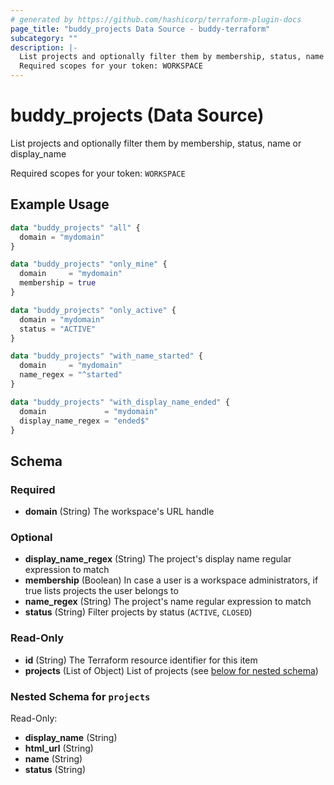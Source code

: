 ```yaml
---
# generated by https://github.com/hashicorp/terraform-plugin-docs
page_title: "buddy_projects Data Source - buddy-terraform"
subcategory: ""
description: |-
  List projects and optionally filter them by membership, status, name or display_name
  Required scopes for your token: WORKSPACE
---
```


# buddy_projects (Data Source)

List projects and optionally filter them by membership, status, name or display_name

Required scopes for your token: `WORKSPACE`

## Example Usage

```terraform
data "buddy_projects" "all" {
  domain = "mydomain"
}

data "buddy_projects" "only_mine" {
  domain     = "mydomain"
  membership = true
}

data "buddy_projects" "only_active" {
  domain = "mydomain"
  status = "ACTIVE"
}

data "buddy_projects" "with_name_started" {
  domain     = "mydomain"
  name_regex = "^started"
}

data "buddy_projects" "with_display_name_ended" {
  domain             = "mydomain"
  display_name_regex = "ended$"
}
```

<!-- schema generated by tfplugindocs -->
## Schema

### Required

- **domain** (String) The workspace's URL handle

### Optional

- **display_name_regex** (String) The project's display name regular expression to match
- **membership** (Boolean) In case a user is a workspace administrators, if true lists projects the user belongs to
- **name_regex** (String) The project's name regular expression to match
- **status** (String) Filter projects by status (`ACTIVE`, `CLOSED`)

### Read-Only

- **id** (String) The Terraform resource identifier for this item
- **projects** (List of Object) List of projects (see [below for nested schema](#nestedatt--projects))

<a id="nestedatt--projects"></a>
### Nested Schema for `projects`

Read-Only:

- **display_name** (String)
- **html_url** (String)
- **name** (String)
- **status** (String)


